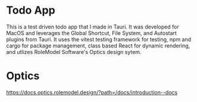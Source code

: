 # Todo App

This is a test driven todo app that I made in Tauri. It was developed for MacOS and leverages the Global Shortcut, File System, and Autostart plugins from Tauri. It uses the vitest testing framework for testing, npm and cargo for package management, class based React for dynamic rendering, and utlizes RoleModel Software's Optics design sytem.

# Optics

https://docs.optics.rolemodel.design/?path=/docs/introduction--docs
